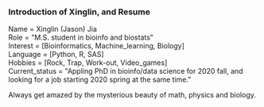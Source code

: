 ### Introduction of Xinglin, and Resume 
Name = Xinglin (Jason) Jia <br>
Role = "M.S. student in bioinfo and biostats" <br>
Interest = [Bioinformatics, Machine_learning, Biology] <br>
Language = [Python, R, SAS] <br>
Hobbies = [Rock, Trap, Work-out, Video_games] <br>
Current_status = "Appling PhD in bioinfo/data science for 2020 fall,
                  and looking for a job starting 2020 spring at the same time." <br>



Always get amazed by the mysterious beauty of math, physics and biology.       
